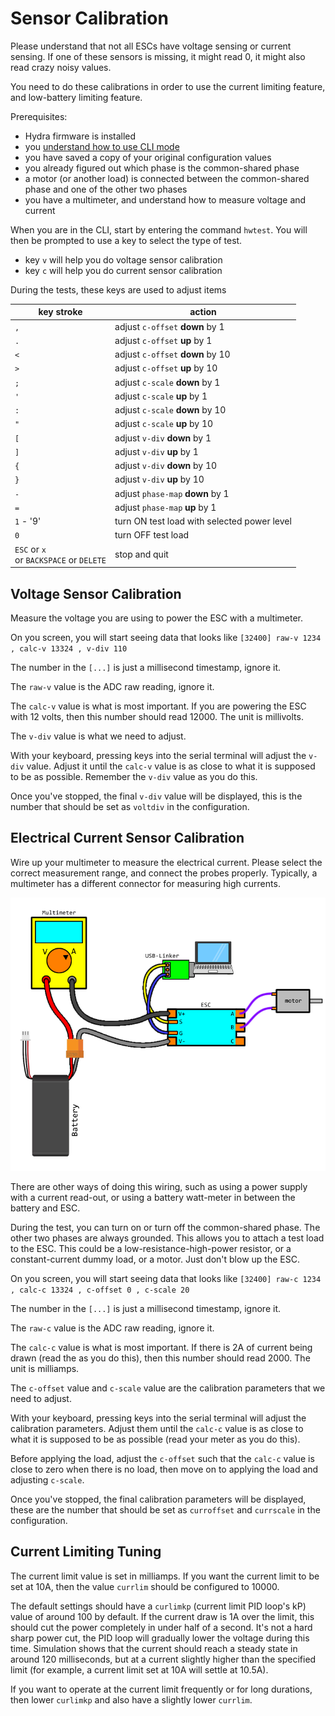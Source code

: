 # Sensor Calibration

Please understand that not all ESCs have voltage sensing or current sensing. If one of these sensors is missing, it might read 0, it might also read crazy noisy values.

You need to do these calibrations in order to use the current limiting feature, and low-battery limiting feature.

Prerequisites:

 * Hydra firmware is installed
 * you [understand how to use CLI mode](configuration.md)
 * you have saved a copy of your original configuration values
 * you already figured out which phase is the common-shared phase
 * a motor (or another load) is connected between the common-shared phase and one of the other two phases
 * you have a multimeter, and understand how to measure voltage and current

When you are in the CLI, start by entering the command `hwtest`. You will then be prompted to use a key to select the type of test.

 * key `v` will help you do voltage sensor calibration
 * key `c` will help you do current sensor calibration

During the tests, these keys are used to adjust items

| key stroke | action |
|------------|--------|
| `,`        | adjust `c-offset` **down** by 1 |
| `.`        | adjust `c-offset` **up** by 1 |
| `<`        | adjust `c-offset` **down** by 10 |
| `>`        | adjust `c-offset` **up** by 10 |
| `;`        | adjust `c-scale` **down** by 1 |
| `'`        | adjust `c-scale` **up** by 1 |
| `:`        | adjust `c-scale` **down** by 10 |
| `"`        | adjust `c-scale` **up** by 10 |
| `[`        | adjust `v-div` **down** by 1 |
| `]`        | adjust `v-div` **up** by 1 |
| `{`        | adjust `v-div` **down** by 10 |
| `}`        | adjust `v-div` **up** by 10 |
| `-`        | adjust `phase-map` **down** by 1 |
| `=`        | adjust `phase-map` **up** by 1 |
| `1` - '9'  | turn ON test load with selected power level |
| `0`        | turn OFF test load |
| `ESC` or `x` <br /> or `BACKSPACE` or `DELETE` | stop and quit |

## Voltage Sensor Calibration

Measure the voltage you are using to power the ESC with a multimeter.

On you screen, you will start seeing data that looks like `[32400] raw-v 1234 , calc-v 13324 , v-div 110`

The number in the `[...]` is just a millisecond timestamp, ignore it.

The `raw-v` value is the ADC raw reading, ignore it.

The `calc-v` value is what is most important. If you are powering the ESC with 12 volts, then this number should read 12000. The unit is millivolts.

The `v-div` value is what we need to adjust.

With your keyboard, pressing keys into the serial terminal will adjust the `v-div` value. Adjust it until the `calc-v` value is as close to what it is supposed to be as possible. Remember the `v-div` value as you do this.

Once you've stopped, the final `v-div` value will be displayed, this is the number that should be set as `voltdiv` in the configuration.

## Electrical Current Sensor Calibration

Wire up your multimeter to measure the electrical current. Please select the correct measurement range, and connect the probes properly. Typically, a multimeter has a different connector for measuring high currents.

![](imgs/measurecurrent.png)

There are other ways of doing this wiring, such as using a power supply with a current read-out, or using a battery watt-meter in between the battery and ESC.

During the test, you can turn on or turn off the common-shared phase. The other two phases are always grounded. This allows you to attach a test load to the ESC. This could be a low-resistance-high-power resistor, or a constant-current dummy load, or a motor. Just don't blow up the ESC.

On you screen, you will start seeing data that looks like `[32400] raw-c 1234 , calc-c 13324 , c-offset 0 , c-scale 20`

The number in the `[...]` is just a millisecond timestamp, ignore it.

The `raw-c` value is the ADC raw reading, ignore it.

The `calc-c` value is what is most important. If there is 2A of current being drawn (read the as you do this), then this number should read 2000. The unit is milliamps.

The `c-offset` value and `c-scale` value are the calibration parameters that we need to adjust.

With your keyboard, pressing keys into the serial terminal will adjust the calibration parameters. Adjust them until the `calc-c` value is as close to what it is supposed to be as possible (read your meter as you do this).

Before applying the load, adjust the `c-offset` such that the `calc-c` value is close to zero when there is no load, then move on to applying the load and adjusting `c-scale`.

Once you've stopped, the final calibration parameters will be displayed, these are the number that should be set as `curroffset` and `currscale` in the configuration.

## Current Limiting Tuning

The current limit value is set in milliamps. If you want the current limit to be set at 10A, then the value `currlim` should be configured to 10000.

The default settings should have a `curlimkp` (current limit PID loop's kP) value of around 100 by default. If the current draw is 1A over the limit, this should cut the power completely in under half of a second. It's not a hard sharp power cut, the PID loop will gradually lower the voltage during this time. Simulation shows that the current should reach a steady state in around 120 milliseconds, but at a current slightly higher than the specified limit (for example, a current limit set at 10A will settle at 10.5A).

If you want to operate at the current limit frequently or for long durations, then lower `curlimkp` and also have a slightly lower `currlim`.
